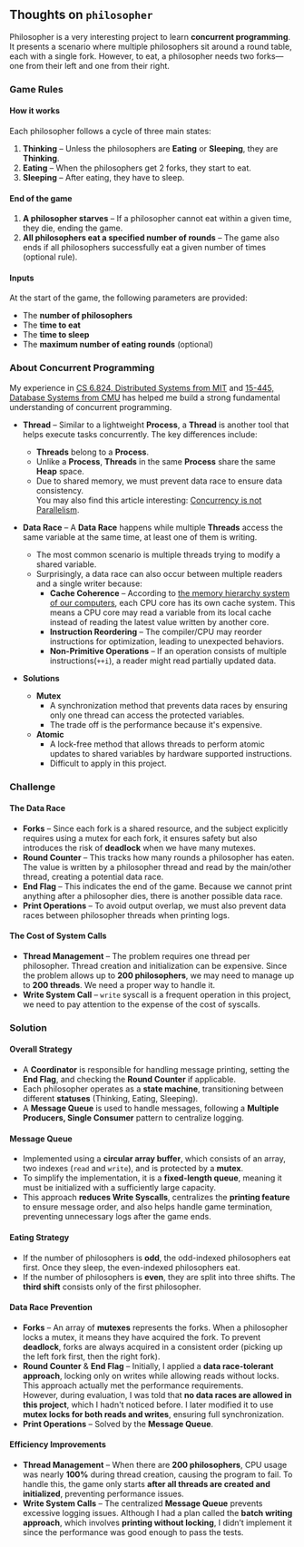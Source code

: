 ## Thoughts on `philosopher`

Philosopher is a very interesting project to learn **concurrent programming**. It presents a scenario where multiple philosophers sit around a round table, each with a single fork. However, to eat, a philosopher needs two forks—one from their left and one from their right.

### Game Rules

#### How it works  
Each philosopher follows a cycle of three main states:  

1. **Thinking** – Unless the philosophers are **Eating** or **Sleeping**, they are **Thinking**.  
2. **Eating** – When the philosophers get 2 forks, they start to eat.  
3. **Sleeping** – After eating, they have to sleep.  

#### End of the game    

1. **A philosopher starves** – If a philosopher cannot eat within a given time, they die, ending the game.  
2. **All philosophers eat a specified number of rounds** – The game also ends if all philosophers successfully eat a given number of times (optional rule).  

#### Inputs  
At the start of the game, the following parameters are provided:  

- The **number of philosophers**  
- The **time to eat**
- The **time to sleep**
- The **maximum number of eating rounds** (optional)

### About Concurrent Programming
My experience in [CS 6.824, Distributed Systems from MIT](https://pdos.csail.mit.edu/6.824/index.html) and [15-445, Database Systems from CMU](https://15445.courses.cs.cmu.edu/spring2025/) has helped me build a strong fundamental understanding of concurrent programming.  

- **Thread** – Similar to a lightweight **Process**, a **Thread** is another tool that helps execute tasks concurrently. The key differences include:  
    - **Threads** belong to a **Process**.  
    - Unlike a **Process**, **Threads** in the same **Process** share the same **Heap** space.  
    - Due to shared memory, we must prevent data race to ensure data consistency.  
  You may also find this article interesting: [Concurrency is not Parallelism](https://go.dev/blog/waza-talk).  

- **Data Race** – A **Data Race** happens while multiple **Threads** access the same variable at the same time, at least one of them is writing.
    - The most common scenario is multiple threads trying to modify a shared variable.  
    - Surprisingly, a data race can also occur between multiple readers and a single writer because:  
        - **Cache Coherence** – According to [the memory hierarchy system of our computers](https://www.geeksforgeeks.org/memory-hierarchy-design-and-its-characteristics/), each CPU core has its own cache system. This means a CPU core may read a variable from its local cache instead of reading the latest value written by another core.  
        - **Instruction Reordering** – The compiler/CPU may reorder instructions for optimization, leading to unexpected behaviors.  
        - **Non-Primitive Operations** – If an operation consists of multiple instructions(```++i```), a reader might read partially updated data.  

- **Solutions**  
    - **Mutex**  
        - A synchronization method that prevents data races by ensuring only one thread can access the protected variables.
        - The trade off is the performance because it's expensive.
    - **Atomic**  
        - A lock-free method that allows threads to perform atomic updates to shared variables by hardware supported instructions.
        - Difficult to apply in this project.  

### Challenge

#### The Data Race  
- **Forks** – Since each fork is a shared resource, and the subject explicitly requires using a mutex for each fork, it ensures safety but also introduces the risk of **deadlock** when we have many mutexes.  
- **Round Counter** – This tracks how many rounds a philosopher has eaten. The value is written by a philosopher thread and read by the main/other thread, creating a potential data race.  
- **End Flag** – This indicates the end of the game. Because we cannot print anything after a philosopher dies, there is another possible data race.  
- **Print Operations** – To avoid output overlap, we must also prevent data races between philosopher threads when printing logs.  

#### The Cost of System Calls  
- **Thread Management** – The problem requires one thread per philosopher. Thread creation and initialization can be expensive. Since the problem allows up to **200 philosophers**, we may need to manage up to **200 threads**. We need a proper way to handle it.
- **Write System Call** – `write` syscall is a frequent operation in this project, we need to pay attention to the expense of the cost of syscalls.

### Solution

#### **Overall Strategy**  
- A **Coordinator** is responsible for handling message printing, setting the **End Flag**, and checking the **Round Counter** if applicable.  
- Each philosopher operates as a **state machine**, transitioning between different **statuses** (Thinking, Eating, Sleeping).  
- A **Message Queue** is used to handle messages, following a **Multiple Producers, Single Consumer** pattern to centralize logging.  

#### **Message Queue**  
- Implemented using a **circular array buffer**, which consists of an array, two indexes (`read` and `write`), and is protected by a **mutex**.  
- To simplify the implementation, it is a **fixed-length queue**, meaning it must be initialized with a sufficiently large capacity.  
- This approach **reduces Write Syscalls**, centralizes the **printing feature** to ensure message order, and also helps handle game termination, preventing unnecessary logs after the game ends.  

#### **Eating Strategy**  
- If the number of philosophers is **odd**, the odd-indexed philosophers eat first. Once they sleep, the even-indexed philosophers eat.  
- If the number of philosophers is **even**, they are split into three shifts. The **third shift** consists only of the first philosopher.  

#### **Data Race Prevention**  
- **Forks** – An array of **mutexes** represents the forks. When a philosopher locks a mutex, it means they have acquired the fork. To prevent **deadlock**, forks are always acquired in a consistent order (picking up the left fork first, then the right fork).  
- **Round Counter** & **End Flag** – Initially, I applied a **data race-tolerant approach**, locking only on writes while allowing reads without locks. This approach actually met the performance requirements.  
  However, during evaluation, I was told that **no data races are allowed in this project**, which I hadn't noticed before. I later modified it to use **mutex locks for both reads and writes**, ensuring full synchronization.  
- **Print Operations** – Solved by the **Message Queue**.  

#### **Efficiency Improvements**  
- **Thread Management** – When there are **200 philosophers**, CPU usage was nearly **100%** during thread creation, causing the program to fail. To handle this, the game only starts **after all threads are created and initialized**, preventing performance issues.  
- **Write System Calls** – The centralized **Message Queue** prevents excessive logging issues. Although I had a plan called the **batch writing approach**, which involves **printing without locking**, I didn’t implement it since the performance was good enough to pass the tests.  
